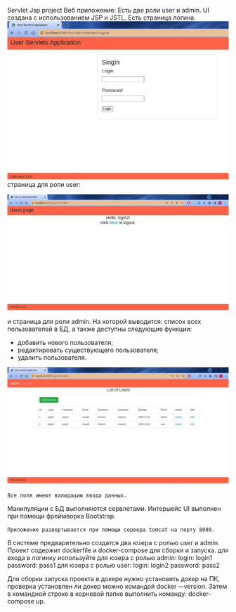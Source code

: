 Servlet Jsp project
Веб приложение:
Есть две роли user и admin.
UI создана с использованием JSP и JSTL. Есть страница логина:
![](https://github.com/Ruslan5/javaR2EE/blob/master/02_servlets_jsp/src/main/resources/screenshot/01login.jpg)
страница для роли user:

![](https://github.com/Ruslan5/javaR2EE/blob/master/02_servlets_jsp/src/main/resources/screenshot/userp.jpg)

и страница для роли admin. На которой выводится:
список всех пользователей в БД, а также доступны следующие функции:
- добавить нового пользователя;
- редактировать существующего пользователя;
- удалить пользователя.

![](https://github.com/Ruslan5/javaR2EE/blob/master/02_servlets_jsp/src/main/resources/screenshot/02list.jpg)

    Все поля имеют валидацию ввода данных.
Манипуляции с БД выполняются сервлетами.
Интерыейс UI выполнен при помощи фреймворка Bootstrap.

    Приложение развертывается при помощи сервера tomcat на порту 8080.
В системе предварительно создатся два юзера с ролью user и admin.
Проект содержит dockerfile и docker-compose для сборки и запуска.
для входа в логинку используйте
    для юзера с ролью admin:
login: login1
password: pass1
    для юзера с ролью user:
    login: login2
    password: pass2

Для сборки запуска проекта в докере нужно установить докер на ПК,
проверка установлен ли докер можно командой docker --version.
Затем в командной строке в корневой папке выполнить команду: docker-compose up.

